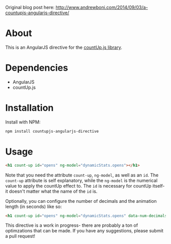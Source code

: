 Original blog post here: http://www.andrewboni.com/2014/09/03/a-countupjs-angularjs-directive/

# About
This is an AngularJS directive for the [countUp.js library](http://inorganik.github.io/countUp.js/).

# Dependencies
- AngularJS
- countUp.js  

# Installation
Install with NPM:
```bash
npm install countupjs-angularjs-directive
```

# Usage
```html
<h1 count-up id="opens" ng-model="dynamicStats.opens"></h1>
```

Note that you need the attribute `count-up`, `ng-model`, as well as an `id`. The `count-up` attribute is self explanatory, while the `ng-model` is the numerical value to apply the countUp effect to. The `id` is necessary for countUp itself- it doesn't matter what the name of the `id` is.

Optionally, you can configure the number of decimals and the animation length (in seconds) like so:

```html
<h1 count-up id="opens" ng-model="dynamicStats.opens" data-num-decimals="2" data-animation-length="10"></h1>
```

This directive is a work in progress- there are probably a ton of optimzations that can be made. If you have any suggestions, please submit a pull request!

